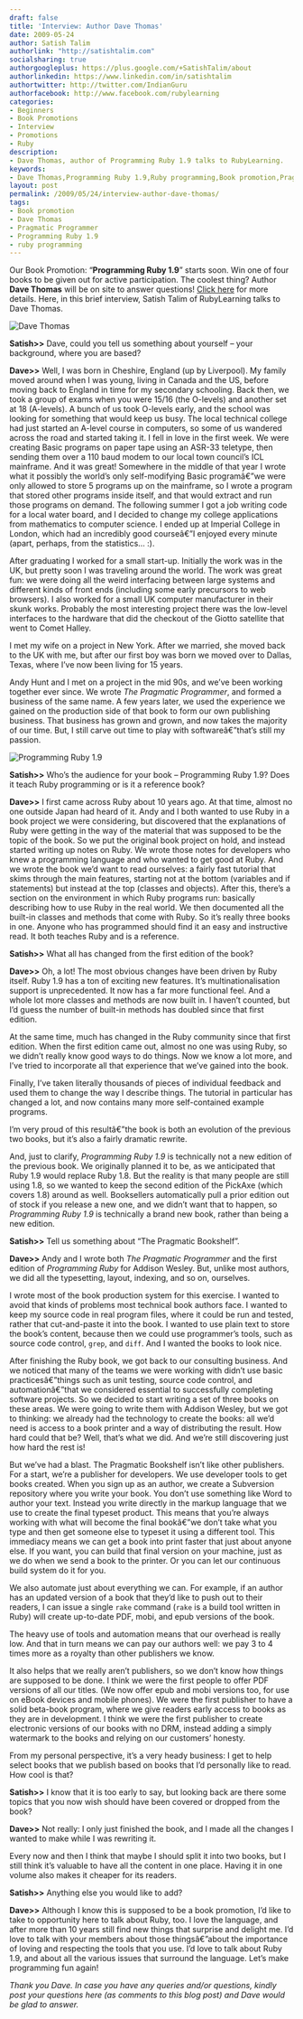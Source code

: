```yaml
---
draft: false
title: 'Interview: Author Dave Thomas'
date: 2009-05-24
author: Satish Talim
authorlink: "http://satishtalim.com"
socialsharing: true
authorgoogleplus: https://plus.google.com/+SatishTalim/about
authorlinkedin: https://www.linkedin.com/in/satishtalim
authortwitter: http://twitter.com/IndianGuru
authorfacebook: http://www.facebook.com/rubylearning
categories:
- Beginners
- Book Promotions
- Interview
- Promotions
- Ruby
description:
- Dave Thomas, author of Programming Ruby 1.9 talks to RubyLearning.
keywords:
- Dave Thomas,Programming Ruby 1.9,Ruby programming,Book promotion,Pragmatic Programmer
layout: post
permalink: /2009/05/24/interview-author-dave-thomas/
tags:
- Book promotion
- Dave Thomas
- Pragmatic Programmer
- Programming Ruby 1.9
- ruby programming
---
```

Our Book Promotion: “**Programming Ruby 1.9**” starts soon. Win one of
four books to be given out for active participation. The coolest thing?<!--more-->
Author **Dave Thomas** will be on site to answer questions! [Click
here](http://rubylearning.com/blog/2009/05/24/book-promotion-programming-ruby-19/)
for more details. Here, in this brief interview, Satish Talim of
RubyLearning talks to Dave Thomas.

![Dave
Thomas](http://www.pragprog.com/images/people/dave-large.jpg "Dave Thomas")

**Satish\>\>** Dave, could you tell us something about yourself – your
background, where you are based?

**Dave\>\>** Well, I was born in Cheshire, England (up by Liverpool). My
family moved around when I was young, living in Canada and the US,
before moving back to England in time for my secondary schooling. Back
then, we took a group of exams when you were 15/16 (the O-levels) and
another set at 18 (A-levels). A bunch of us took O-levels early, and the
school was looking for something that would keep us busy. The local
technical college had just started an A-level course in computers, so
some of us wandered across the road and started taking it. I fell in
love in the first week. We were creating Basic programs on paper tape
using an ASR-33 teletype, then sending them over a 110 baud modem to our
local town council’s ICL mainframe. And it was great! Somewhere in the
middle of that year I wrote what it possibly the world’s only
self-modifying Basic programâ€”we were only allowed to store 5 programs
up on the mainframe, so I wrote a program that stored other programs
inside itself, and that would extract and run those programs on demand.
The following summer I got a job writing code for a local water board,
and I decided to change my college applications from mathematics to
computer science. I ended up at Imperial College in London, which had an
incredibly good courseâ€”I enjoyed every minute (apart, perhaps, from
the statistics… :).

After graduating I worked for a small start-up. Initially the work was
in the UK, but pretty soon I was traveling around the world. The work
was great fun: we were doing all the weird interfacing between large
systems and different kinds of front ends (including some early
precursors to web browsers). I also worked for a small UK computer
manufacturer in their skunk works. Probably the most interesting project
there was the low-level interfaces to the hardware that did the checkout
of the Giotto satellite that went to Comet Halley.

I met my wife on a project in New York. After we married, she moved back
to the UK with me, but after our first boy was born we moved over to
Dallas, Texas, where I’ve now been living for 15 years.

Andy Hunt and I met on a project in the mid 90s, and we’ve been working
together ever since. We wrote *The Pragmatic Programmer*, and formed a
business of the same name. A few years later, we used the experience we
gained on the production side of that book to form our own publishing
business. That business has grown and grown, and now takes the majority
of our time. But, I still carve out time to play with softwareâ€”that’s
still my passion.

![Programming Ruby
1.9](http://rubylearning.com/images/ruby3_180.png "Programming Ruby 1.9")

**Satish\>\>** Who’s the audience for your book – Programming Ruby 1.9?
Does it teach Ruby programming or is it a reference book?

**Dave\>\>** I first came across Ruby about 10 years ago. At that time,
almost no one outside Japan had heard of it. Andy and I both wanted to
use Ruby in a book project we were considering, but discovered that the
explanations of Ruby were getting in the way of the material that was
supposed to be the topic of the book. So we put the original book
project on hold, and instead started writing up notes on Ruby. We wrote
those notes for developers who knew a programming language and who
wanted to get good at Ruby. And we wrote the book we’d want to read
ourselves: a fairly fast tutorial that skims through the main features,
starting not at the bottom (variables and if statements) but instead at
the top (classes and objects). After this, there’s a section on the
environment in which Ruby programs run: basically describing how to use
Ruby in the real world. We then documented all the built-in classes and
methods that come with Ruby. So it’s really three books in one. Anyone
who has programmed should find it an easy and instructive read. It both
teaches Ruby and is a reference.

**Satish\>\>** What all has changed from the first edition of the book?

**Dave\>\>** Oh, a lot! The most obvious changes have been driven by
Ruby itself. Ruby 1.9 has a ton of exciting new features. It’s
multinationalisation support is unprecedented. It now has a far more
functional feel. And a whole lot more classes and methods are now built
in. I haven’t counted, but I’d guess the number of built-in methods has
doubled since that first edition.

At the same time, much has changed in the Ruby community since that
first edition. When the first edition came out, almost no one was using
Ruby, so we didn’t really know good ways to do things. Now we know a lot
more, and I’ve tried to incorporate all that experience that we’ve
gained into the book.

Finally, I’ve taken literally thousands of pieces of individual feedback
and used them to change the way I describe things. The tutorial in
particular has changed a lot, and now contains many more self-contained
example programs.

I’m very proud of this resultâ€”the book is both an evolution of the
previous two books, but it’s also a fairly dramatic rewrite.

And, just to clarify, *Programming Ruby 1.9* is technically not a new
edition of the previous book. We originally planned it to be, as we
anticipated that Ruby 1.9 would replace Ruby 1.8. But the reality is
that many people are still using 1.8, so we wanted to keep the second
edition of the PickAxe (which covers 1.8) around as well. Booksellers
automatically pull a prior edition out of stock if you release a new
one, and we didn’t want that to happen, so *Programming Ruby 1.9* is
technically a brand new book, rather than being a new edition.

**Satish\>\>** Tell us something about “The Pragmatic Bookshelf”.

**Dave\>\>** Andy and I wrote both *The Pragmatic Programmer* and the
first edition of *Programming Ruby* for Addison Wesley. But, unlike most
authors, we did all the typesetting, layout, indexing, and so on,
ourselves.

I wrote most of the book production system for this exercise. I wanted
to avoid that kinds of problems most technical book authors face. I
wanted to keep my source code in real program files, where it could be
run and tested, rather that cut-and-paste it into the book. I wanted to
use plain text to store the book’s content, because then we could use
programmer’s tools, such as source code control, `grep`, and `diff`. And
I wanted the books to look nice.

After finishing the Ruby book, we got back to our consulting business.
And we noticed that many of the teams we were working with didn’t use
basic practicesâ€”things such as unit testing, source code control, and
automationâ€”that we considered essential to successfully completing
software projects. So we decided to start writing a set of three books
on these areas. We were going to write them with Addison Wesley, but we
got to thinking: we already had the technology to create the books: all
we’d need is access to a book printer and a way of distributing the
result. How hard could that be? Well, that’s what we did. And we’re
still discovering just how hard the rest is!

But we’ve had a blast. The Pragmatic Bookshelf isn’t like other
publishers. For a start, we’re a publisher for developers. We use
developer tools to get books created. When you sign up as an author, we
create a Subversion repository where you write your book. You don’t use
something like Word to author your text. Instead you write directly in
the markup language that we use to create the final typeset product.
This means that you’re always working with what will become the final
bookâ€”we don’t take what you type and then get someone else to typeset
it using a different tool. This immediacy means we can get a book into
print faster that just about anyone else. If you want, you can build
that final version on your machine, just as we do when we send a book to
the printer. Or you can let our continuous build system do it for you.

We also automate just about everything we can. For example, if an author
has an updated version of a book that they’d like to push out to their
readers, I can issue a single `rake` command (`rake` is a build tool
written in Ruby) will create up-to-date PDF, mobi, and epub versions of
the book.

The heavy use of tools and automation means that our overhead is really
low. And that in turn means we can pay our authors well: we pay 3 to 4
times more as a royalty than other publishers we know.

It also helps that we really aren’t publishers, so we don’t know how
things are supposed to be done. I think we were the first people to
offer PDF versions of all our titles. (We now offer epub and mobi
versions too, for use on eBook devices and mobile phones). We were the
first publisher to have a solid beta-book program, where we give readers
early access to books as they are in development. I think we were the
first publisher to create electronic versions of our books with no DRM,
instead adding a simply watermark to the books and relying on our
customers’ honesty.

From my personal perspective, it’s a very heady business: I get to help
select books that we publish based on books that I’d personally like to
read. How cool is that?

**Satish\>\>** I know that it is too early to say, but looking back are
there some topics that you now wish should have been covered or dropped
from the book?

**Dave\>\>** Not really: I only just finished the book, and I made all
the changes I wanted to make while I was rewriting it.

Every now and then I think that maybe I should split it into two books,
but I still think it’s valuable to have all the content in one place.
Having it in one volume also makes it cheaper for its readers.

**Satish\>\>** Anything else you would like to add?

**Dave\>\>** Although I know this is supposed to be a book promotion,
I’d like to take to opportunity here to talk about Ruby, too. I love the
language, and after more than 10 years still find new things that
surprise and delight me. I’d love to talk with your members about those
thingsâ€”about the importance of loving and respecting the tools that
you use. I’d love to talk about Ruby 1.9, and about all the various
issues that surround the language. Let’s make programming fun again!

*Thank you Dave. In case you have any queries and/or questions, kindly
post your questions here (as comments to this blog post) and Dave would
be glad to answer.*

